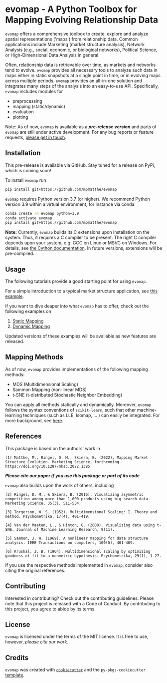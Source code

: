 # evomap - A Python Toolbox for Mapping Evolving Relationship Data

`evomap` offers a comprehensive toolbox to create, explore and analyze spatial representations ('maps') from relationship data. Common applications include Marketing (market structure analysis), Network Analysis (e.g., social, economic, or biological networks), Political Science, or High-Dimensional Data Analysis in general. 

Often, relationship data is retrievable over time, as markets and networks tend to evolve. `evomap` provides all necessary tools to analyze such data in maps either in static snapshots at a single point in time, or in evolving maps across multiple periods. `evomap` provides an all-in-one solution and integrates many steps of the analysis into an easy-to-use API. Specifically, `evomap` includes modules for 

- preprocessing
- mapping (static/dynamic)
- evaluation
- plotting

Note: As of now, `evomap` is available as a ***pre-release version*** and parts of `evomap` are still under active development. For any bug reports or feature requests, <a href = 'mailto:matthe@wiwi.uni-frankfurt.de'>please get in touch</a>.

## Installation

This pre-release is available via GitHub. Stay tuned for a release on PyPi, which is coming soon! 

To install `evomap` run
```bash
pip install git+https://github.com/mpmatthe/evomap
```

`evomap` requires Python version 3.7 (or higher). We recommend Python version 3.9 within a virtual environment, for instance via conda:
```bash
conda create -n evomap python=3.9
conda activate evomap
pip install git+https://github.com/mpmatthe/evomap
```

**Note:** Currently, `evomap` builds its C extensions upon installation on the system. Thus, it requires a C compiler to be present. The right C compiler depends upon your system, e.g. GCC on Linux or MSVC on Windows. For details, see <a href = 'https://cython.readthedocs.io/en/latest/src/quickstart/install.html'>the Cython documentation</a>. In future versions, extensions will be pre-compiled.

## Usage

The following tutorials provide a good starting point for using `evomap`. 

For a simple introduction to a typical market structure application, see <a href = 'https://evomap.readthedocs.io/en/latest/car%20application.html'>this example</a>.

If you want to dive deaper into what `evomap` has to offer, check out the following examples on

1. <a href = 'https://evomap.readthedocs.io/en/latest/static%20mapping.html'>Static Mapping</a>
2. <a href = 'https://evomap.readthedocs.io/en/latest/dynamic%20mapping.html'>Dynamic Mapping</a>

Updated versions of these examples will be available as new features are released. 

## Mapping Methods

As of now, `evomap` provides implementations of the following mapping methods:
- MDS (Multidimensional Scaling)
- Sammon Mapping (non-linear MDS)
- t-SNE (t-distributed Stochastic Neighbor Embedding)

You can apply all methods statically and dynamically. Moreover, `evomap` follows the syntax conventions of `scikit-learn`, such that other 
machine-learning techniques (such as LLE, Isomap, ... ) can easily be integrated. For more background, see <a href = 'https://scikit-learn.org/stable/modules/manifold.html'> here</a>.

## References

This package is based on the authors' work in 

```
[1] Matthe, M., Ringel, D. M., Skiera, B. (2022), Mapping Market Structure Evolution. Marketing Science, forthcoming.
https://doi.org/10.1287/mksc.2022.1385 
```

<b><i>Please cite our paper if you use this package or part of its code</i></b>

`evomap` also builds upon the work of others, including
```
[2] Ringel, D. M., & Skiera, B. (2016). Visualizing asymmetric competition among more than 1,000 products using big search data. Marketing Science, 35(3), 511-534.

[3] Torgerson, W. S. (1952). Multidimensional Scaling: I. Theory and method. Psychometrika, 17(4), 401-419.

[4] Van der Maaten, L., & Hinton, G. (2008). Visualizing data using t-SNE. Journal of Machine Learning Research, 9(11).

[5] Sammon, J. W. (1969). A nonlinear mapping for data structure analysis. IEEE Transactions on computers, 100(5), 401-409.

[6] Kruskal, J. B. (1964). Multidimensional scaling by optimizing goodness of fit to a nonmetric hypothesis. Psychometrika, 29(1), 1-27.
```

If you use the respective methods implemented in `evomap`, consider also citing the original references.

## Contributing

Interested in contributing? Check out the contributing guidelines. Please note that this project is released with a Code of Conduct. By contributing to this project, you agree to abide by its terms.

## License

`evomap` is licensed under the terms of the MIT license. It is free to use, however, <i>please cite our work</i>.

## Credits

`evomap` was created with [`cookiecutter`](https://cookiecutter.readthedocs.io/en/latest/) and the `py-pkgs-cookiecutter` [template](https://github.com/py-pkgs/py-pkgs-cookiecutter).
